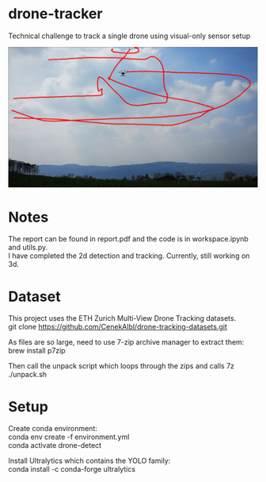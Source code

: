 # drone-tracker
Technical challenge to track a single drone using visual-only sensor setup

![Drone Trajectory](cam1.jpg)

# Notes

The report can be found in report.pdf and the code is in workspace.ipynb and utils.py.  
I have completed the 2d detection and tracking. Currently, still working on 3d.

# Dataset

This project uses the ETH Zurich Multi-View Drone Tracking datasets.    
git clone https://github.com/CenekAlbl/drone-tracking-datasets.git

As files are so large, need to use 7-zip archive manager to extract them:   
brew install p7zip

Then call the unpack script which loops through the zips and calls 7z   
./unpack.sh

# Setup

Create conda environment:  
conda env create -f environment.yml     
conda activate drone-detect 

Install Ultralytics which contains the YOLO family:  
conda install -c conda-forge ultralytics


